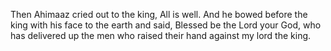 Then Ahimaaz cried out to the king, All is well. And he bowed before the king with his face to the earth and said, Blessed be the Lord your God, who has delivered up the men who raised their hand against my lord the king.
